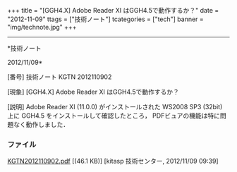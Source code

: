 ﻿+++
title = "[GGH4.X] Adobe Reader XI はGGH4.5で動作するか？"
date = "2012-11-09"
ttags = ["技術ノート"]
tcategories = ["tech"]
banner = "img/technote.jpg"
+++

-----------------------------------------------------------------------------------------------------------------------------

*技術ノート

2012/11/09*


[番号]
技術ノート KGTN 2012110902

[現象]
[GGH4.X] Adobe Reader XI はGGH4.5で動作するか？

[説明]
Adobe Reader XI (11.0.0) がインストールされた WS2008 SP3 (32bit) 上に
GGH4.5 をインストールして確認したところ，
PDFビュアの機能は特に問題なく動作しました．


### ファイル

 
 


[KGTN2012110902.pdf](http://techreport.kitasp.net/attachments/download/1103/KGTN2012110902.pdf)
 [(46.1 KB)] [kitasp 技術センター, 2012/11/09
09:39]


 


 


